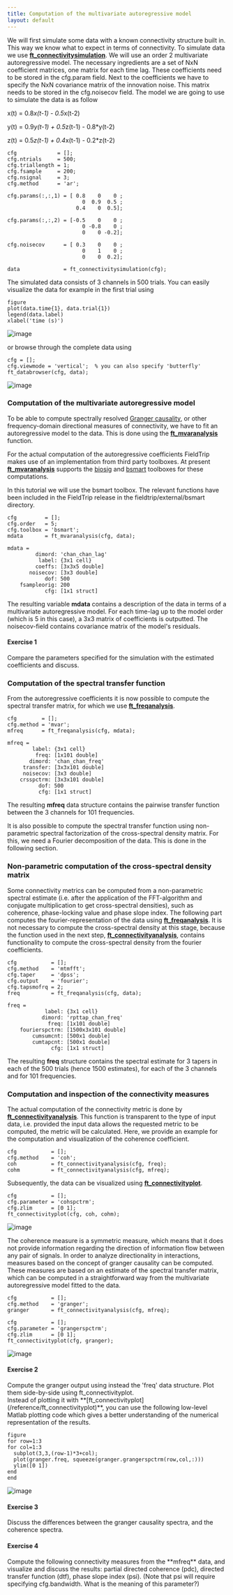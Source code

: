 ```yaml
---
title: Computation of the multivariate autoregressive model
layout: default
---
```


We will first simulate some data with a known connectivity structure built in. This way we know what to expect in terms of connectivity. To simulate data we use **[ft_connectivitysimulation](/reference/ft_connectivitysimulation)**. We will use an order 2 multivariate autoregressive model. The necessary ingredients are a set of NxN coefficient matrices, one matrix for each time lag. These coefficients need to be stored in the cfg.param field. Next to the coefficients we have to specify the NxN covariance matrix of the innovation noise. This matrix needs to be stored in the cfg.noisecov field.
The model we are going to use to simulate the data is as follow

x(t) = 0.8*x(t-1) - 0.5*x(t-2)

y(t) = 0.9*y(t-1) + 0.5*z(t-1) - 0.8*y(t-2)

z(t) = 0.5*z(t-1) + 0.4*x(t-1) - 0.2*z(t-2)

	
	cfg             = [];
	cfg.ntrials     = 500;
	cfg.triallength = 1;
	cfg.fsample     = 200;
	cfg.nsignal     = 3;
	cfg.method      = 'ar';
	
	cfg.params(:,:,1) = [ 0.8    0    0 ; 
	                        0  0.9  0.5 ;
	                      0.4    0  0.5];
	                      
	cfg.params(:,:,2) = [-0.5    0    0 ; 
	                        0 -0.8    0 ; 
	                        0    0 -0.2];
	                        
	cfg.noisecov      = [ 0.3    0    0 ;
	                        0    1    0 ;
	                        0    0  0.2];
	
	data              = ft_connectivitysimulation(cfg);
	

The simulated data consists of 3 channels in 500 trials. You can easily visualize the data for example in the first trial using

    figure
    plot(data.time{1}, data.trial{1}) 
    legend(data.label)
    xlabel('time (s)')

![image](/static/img/tutorial/connectivity/data.png@400)

or browse through the complete data using

    cfg = [];
    cfg.viewmode = 'vertical';  % you can also specify 'butterfly' 
    ft_databrowser(cfg, data);

![image](/static/img/tutorial/connectivity/databrowser.png@400)

### Computation of the multivariate autoregressive model

To be able to compute spectrally resolved [Granger causality](http://en.wikipedia.org/wiki/Granger_causality), or other frequency-domain directional measures of connectivity, we have to fit an autoregressive model to the data. This is done using the **[ft_mvaranalysis](/reference/ft_mvaranalysis)** function. 

For the actual computation of the autoregressive coefficients FieldTrip makes use of an implementation from third party toolboxes. At present **[ft_mvaranalysis](/reference/ft_mvaranalysis)** supports the [biosig](http://biosig.sourceforge.net/) and [bsmart](http://www.brain-smart.org) toolboxes for these computations. 

In this tutorial we will use the bsmart toolbox. The relevant functions have been included in the FieldTrip release in the fieldtrip/external/bsmart directory.

	
	cfg         = [];
	cfg.order   = 5;
	cfg.toolbox = 'bsmart';
	mdata       = ft_mvaranalysis(cfg, data);
	
	mdata = 
	         dimord: 'chan_chan_lag'
	          label: {3x1 cell}
	         coeffs: [3x3x5 double]
	       noisecov: [3x3 double]
	            dof: 500
	    fsampleorig: 200
	            cfg: [1x1 struct]
	            

The resulting variable **mdata** contains a description of the data in terms of a multivariate autoregressive model. For each time-lag up to the model order (which is 5 in this case), a 3x3 matrix of coefficients is outputted. The noisecov-field contains covariance matrix of the model's residuals.

#### Exercise 1

<div class="exercise">
Compare the parameters specified for the simulation with the estimated coefficients and discuss.
</div>

### Computation of the spectral transfer function

From the autoregressive coefficients it is now possible to compute the spectral transfer matrix, for which we use **[ft_freqanalysis](/reference/ft_freqanalysis)**.

	
	cfg        = [];
	cfg.method = 'mvar';
	mfreq      = ft_freqanalysis(cfg, mdata);
	
	mfreq = 
	        label: {3x1 cell}
	         freq: [1x101 double]
	       dimord: 'chan_chan_freq'
	     transfer: [3x3x101 double]
	     noisecov: [3x3 double]
	    crsspctrm: [3x3x101 double]
	          dof: 500
	          cfg: [1x1 struct]
	          

The resulting **mfreq** data structure contains the pairwise transfer function between the 3 channels for 101 frequencies. 

It is also possible to compute the spectral transfer function using non-parametric spectral factorization of the cross-spectral density matrix. For this, we need a Fourier decomposition of the data. This is done in the following section.

### Non-parametric computation of the cross-spectral density matrix

Some connectivity metrics can be computed from a non-parametric spectral estimate (i.e. after the application of the FFT-algorithm and conjugate multiplication to get cross-spectral densities), such as coherence, phase-locking value and phase slope index. The following part computes the fourier-representation of the data using **[ft_freqanalysis](/reference/ft_freqanalysis)**. It is not necessary to compute the cross-spectral density at this stage, because the function used in the next step, **[ft_connectivityanalysis](/reference/ft_connectivityanalysis)**, contains functionality to compute the cross-spectral density from the fourier coefficients.

	
	cfg           = [];
	cfg.method    = 'mtmfft';
	cfg.taper     = 'dpss';
	cfg.output    = 'fourier';
	cfg.tapsmofrq = 2;
	freq          = ft_freqanalysis(cfg, data);
	
	freq = 
	            label: {3x1 cell}
	           dimord: 'rpttap_chan_freq'
	             freq: [1x101 double]
	    fourierspctrm: [1500x3x101 double]
	        cumsumcnt: [500x1 double]
	        cumtapcnt: [500x1 double]
	              cfg: [1x1 struct]
	

The resulting **freq** structure contains the spectral estimate for 3 tapers in each of the 500 trials (hence 1500 estimates), for each of the 3 channels and for 101 frequencies.

### Computation and inspection of the connectivity measures

The actual computation of the connectivity metric is done by **[ft_connectivityanalysis](/reference/ft_connectivityanalysis)**. This function is transparent to the type of input data, i.e. provided the input data allows the requested metric to be computed, the metric will be calculated. Here, we provide an example for the computation and visualization of the coherence coefficient.

	
	cfg           = [];
	cfg.method    = 'coh';
	coh           = ft_connectivityanalysis(cfg, freq);
	cohm          = ft_connectivityanalysis(cfg, mfreq);
	

Subsequently, the data can be visualized using **[ft_connectivityplot](/reference/ft_connectivityplot)**.

	
	cfg           = [];
	cfg.parameter = 'cohspctrm';
	cfg.zlim      = [0 1];
	ft_connectivityplot(cfg, coh, cohm);

![image](/static/img/tutorial/connectivity/connectivityplot.png@400)

The coherence measure is a symmetric measure, which means that it does not provide information regarding the direction of information flow between any pair of signals. In order to analyze directionality in interactions, measures based on the concept of granger causality can be computed. These measures are based on an estimate of the spectral transfer matrix, which can be computed in a straightforward way from the multivariate autoregressive model fitted to the data.

	
	cfg           = [];
	cfg.method    = 'granger';
	granger       = ft_connectivityanalysis(cfg, mfreq);
	
	cfg           = [];
	cfg.parameter = 'grangerspctrm';
	cfg.zlim      = [0 1];
	ft_connectivityplot(cfg, granger);
	

![image](/static/img/tutorial/connectivity/grangerplot1.png@400)

#### Exercise 2

<div class="exercise">
Compute the granger output using instead the 'freq' data structure.  Plot them side-by-side using ft_connectivityplot.
</div>
Instead of plotting it with **[ft_connectivityplot](/reference/ft_connectivityplot)**, you can use the following low-level Matlab plotting code which gives a better understanding of the numerical representation of the results.

	
	figure
	for row=1:3
	for col=1:3
	  subplot(3,3,(row-1)*3+col);
	  plot(granger.freq, squeeze(granger.grangerspctrm(row,col,:)))
	  ylim([0 1])
	end
	end

![image](/static/img/tutorial/connectivity/grangerplot2.png@400)

#### Exercise 3

<div class="exercise">
Discuss the differences between the granger causality spectra, and the coherence spectra.
</div>

#### Exercise 4

<div class="exercise">
Compute the following connectivity measures from the **mfreq** data, and visualize and discuss the results: partial directed coherence (pdc), directed transfer function (dtf), phase slope index (psi). (Note that psi will require specifying cfg.bandwidth. What is the meaning of this parameter?)
</div>


